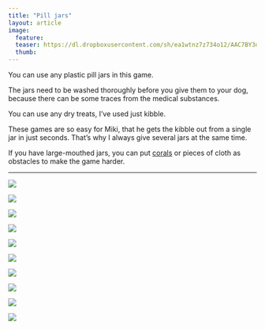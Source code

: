 ```yaml
---
title: "Pill jars"
layout: article
image:
  feature:
  teaser: https://dl.dropboxusercontent.com/sh/ea1wtnz7z734o12/AAC7BY3d4hzX-UCKo2XMbO0la/aktivointi/pilleripurkit/DSC58351-245px.jpg
  thumb:
---
```


You can use any plastic pill jars in this game.

The jars need to be washed thoroughly before you give them to your dog, because there can be some traces from the medical substances.

You can use any dry treats, I’ve used just kibble.

These games are so easy for Miki, that he gets the kibble out from a single jar in just seconds. That’s why I always give several jars at the same time.

If you have large-mouthed jars, you can put [corals](https://minimuutti.com/en/activation/corals/) or pieces of cloth as obstacles to make the game harder.

---

[![](https://dl.dropboxusercontent.com/sh/ea1wtnz7z734o12/AABsW7uG6_I2Kkl8FmGNV_CMa/aktivointi/pilleripurkit/DSC58351-800px.jpg)](https://dl.dropboxusercontent.com/sh/ea1wtnz7z734o12/AABweK9YlwLfL2geVQFMHaZGa/aktivointi/pilleripurkit/DSC58351.jpg)

[![](https://dl.dropboxusercontent.com/sh/ea1wtnz7z734o12/AACcQtNy4NCiHDab6Iv-TL85a/aktivointi/pilleripurkit/DSC58362-800px.jpg)](https://dl.dropboxusercontent.com/sh/ea1wtnz7z734o12/AACRDAwqgwObeX_lF59bA3Aha/aktivointi/pilleripurkit/DSC58362.jpg)

[![](https://dl.dropboxusercontent.com/sh/ea1wtnz7z734o12/AAA5nDtTx5-pzpu-BKHKz-nra/aktivointi/pilleripurkit/DSC58407-800px.jpg)](https://dl.dropboxusercontent.com/sh/ea1wtnz7z734o12/AADsTtoOE_oi4bU2LagQuwcZa/aktivointi/pilleripurkit/DSC58407.jpg)

[![](https://dl.dropboxusercontent.com/sh/ea1wtnz7z734o12/AAD8LkdOlBXSmkIiO4B-aNcHa/aktivointi/pilleripurkit/DSC58421-800px.jpg)](https://dl.dropboxusercontent.com/sh/ea1wtnz7z734o12/AAAQaNa-i_ncPiTP-vuQTiOZa/aktivointi/pilleripurkit/DSC58421.jpg)

[![](https://dl.dropboxusercontent.com/sh/ea1wtnz7z734o12/AACWFfdllUCjZU0kR32EBeuua/aktivointi/pilleripurkit/DSC58428-800px.jpg)](https://dl.dropboxusercontent.com/sh/ea1wtnz7z734o12/AABrVcvCIW-OmmRoJb2XMLSBa/aktivointi/pilleripurkit/DSC58428.jpg)

[![](https://dl.dropboxusercontent.com/sh/ea1wtnz7z734o12/AAAWzYeyW6awds_msIC3KJFva/aktivointi/pilleripurkit/DSC58465-800px.jpg)](https://dl.dropboxusercontent.com/sh/ea1wtnz7z734o12/AAB58rc2t_CbKFJfhaqCA8_ja/aktivointi/pilleripurkit/DSC58465.jpg)

[![](https://dl.dropboxusercontent.com/sh/ea1wtnz7z734o12/AAA5dopE0Ujd7a5C4sVko9O6a/aktivointi/pilleripurkit/DSC58472-800px.jpg)](https://dl.dropboxusercontent.com/sh/ea1wtnz7z734o12/AADVMwDTya-NUg4-uK4F1E4Oa/aktivointi/pilleripurkit/DSC58472.jpg)

[![](https://dl.dropboxusercontent.com/sh/ea1wtnz7z734o12/AAAJOZtk8Nj1mbDrrbeCiqvna/aktivointi/pilleripurkit/DSC58485-800px.jpg)](https://dl.dropboxusercontent.com/sh/ea1wtnz7z734o12/AACrXsjVunUTXbyOuVoLCXy2a/aktivointi/pilleripurkit/DSC58485.jpg)

[![](https://dl.dropboxusercontent.com/sh/ea1wtnz7z734o12/AACJIS5ojcwG72qcKlZ6hCn-a/aktivointi/pilleripurkit/DSC60994-800px.jpg)](https://dl.dropboxusercontent.com/sh/ea1wtnz7z734o12/AADiMzttr5cE9juoY_P2MK_Ma/aktivointi/pilleripurkit/DSC60994.jpg)

[![](https://dl.dropboxusercontent.com/sh/ea1wtnz7z734o12/AAAQef0Lwv4kmWDU6AXZTSkTa/aktivointi/pilleripurkit/DSC60998-800px.jpg)](https://dl.dropboxusercontent.com/sh/ea1wtnz7z734o12/AAA8ew5w9bBoW58kM7zXrOgPa/aktivointi/pilleripurkit/DSC60998.jpg)
